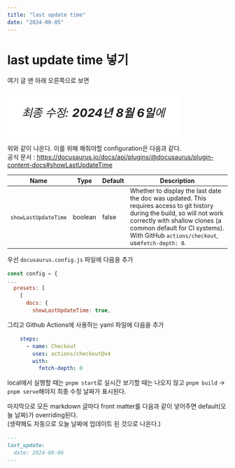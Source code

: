 ```yaml
---
title: "last update time"
date: "2024-08-05"
---
```


# last update time 넣기
여기 글 맨 아래 오른쪽으로 보면  
 
![](<./_images/Pasted image 20240806225329.png>)  

위와 같이 나온다. 이를 위해 해줘야할 configuration은 다음과 같다.  
공식 문서 : https://docusaurus.io/docs/api/plugins/@docusaurus/plugin-content-docs#showLastUpdateTime  

| Name                 | Type    | Default | Description                                                                                                                                                                                                                                        |
| -------------------- | ------- | ------- | -------------------------------------------------------------------------------------------------------------------------------------------------------------------------------------------------------------------------------------------------- |
| `showLastUpdateTime` | boolean | false   | Whether to display the last date the doc was updated. This requires access to git history during the build, so will not work correctly with shallow clones (a common default for CI systems). With GitHub `actions/checkout`, use`fetch-depth: 0`. |
  
우선 `docusaurus.config.js` 파일에 다음을 추가  
  
```js title="docusaurus.config.js" {6}
const config = {
...
  presets: [
    [
      docs: {
        showLastUpdateTime: true,
```
  
그리고 Github Actions에 사용하는 yaml 파일에 다음을 추가  
  
```yml title=".github/workflows/publish.yml" {4,5}
    steps:
      - name: Checkout
        uses: actions/checkout@v4
        with:
          fetch-depth: 0
```

local에서 실행할 때는 `pnpm start`로 실시간 보기할 때는 나오지 않고 `pnpm build` → `pnpm serve`해야지 최종 수정 날짜가 표시된다.  
  
마지막으로 모든 markdown 글마다 front matter를 다음과 같이 넣어주면 default(오늘 날짜)가 overriding된다.  
(생략해도 자동으로 오늘 날짜에 업데이트 된 것으로 나온다.)  
  
```md
---
last_update:
  date: 2024-08-06
---
```